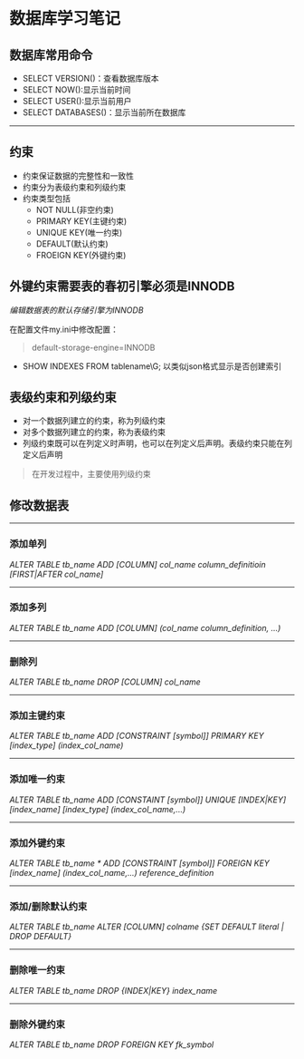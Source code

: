 # 数据库学习笔记

## 数据库常用命令 #

* SELECT VERSION()：查看数据库版本
* SELECT NOW():显示当前时间
* SELECT USER():显示当前用户
* SELECT DATABASES()：显示当前所在数据库

---

## 约束

* 约束保证数据的完整性和一致性
* 约束分为表级约束和列级约束
* 约束类型包括
  * NOT NULL(非空约束)
  * PRIMARY KEY(主键约束)
  * UNIQUE KEY(唯一约束)
  * DEFAULT(默认约束)
  * FROEIGN KEY(外键约束)

## 外键约束需要表的春初引擎必须是INNODB

*编辑数据表的默认存储引擎为INNODB*

在配置文件my.ini中修改配置：
> default-storage-engine=INNODB

* SHOW INDEXES FROM tablename\G; 以类似json格式显示是否创建索引

## 表级约束和列级约束

* 对一个数据列建立的约束，称为列级约束
* 对多个数据列建立的约束，称为表级约束
* 列级约束既可以在列定义时声明，也可以在列定义后声明。表级约束只能在列定义后声明
> 在开发过程中，主要使用列级约束

## 修改数据表

---

### 添加单列

*ALTER TABLE tb_name ADD [COLUMN] col_name 
column_definitioin [FIRST|AFTER col_name]*

---

### 添加多列

*ALTER TABLE tb_name ADD [COLUMN] (col_name column_definition, ...)*

---

### 删除列

*ALTER TABLE tb_name DROP [COLUMN] col_name*

---

### 添加主键约束

*ALTER TABLE tb_name ADD [CONSTRAINT [symbol]] PRIMARY KEY [index_type] (index_col_name)*

---

### 添加唯一约束

*ALTER TABLE tb_name ADD [CONSTAINT [symbol]] UNIQUE [INDEX|KEY] [index_name] [index_type] (index_col_name,...)*

---

### 添加外键约束

*ALTER TABLE tb_name * ADD [CONSTRAINT [symbol]] FOREIGN KEY [index_name] (index_col_name,...) reference_definition*

---

### 添加/删除默认约束

*ALTER TABLE tb_name ALTER [COLUMN] colname {SET DEFAULT literal | DROP DEFAULT}*

---

### 删除唯一约束

*ALTER TABLE tb_name DROP {INDEX|KEY} index_name*

---

### 删除外键约束

*ALTER TABLE tb_name DROP FOREIGN KEY fk_symbol*
